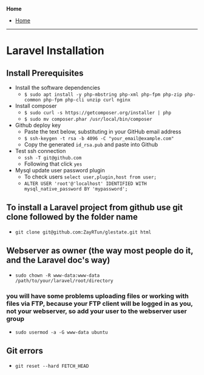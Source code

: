**Home**
- [Home](../index.md)
---

# Laravel Installation
## Install Prerequisites
- Install the software dependencies
  - `$ sudo apt install -y php-mbstring php-xml php-fpm php-zip php-common php-fpm php-cli unzip curl nginx`
- Install composer
  - `$ sudo curl -s https://getcomposer.org/installer | php`
  - `$ sudo mv composer.phar /usr/local/bin/composer`
- Github deploy key
  - Paste the text below, substituting in your GitHub email address
  - `$ ssh-keygen -t rsa -b 4096 -C "your_email@example.com"`
  - Copy the generated `id_rsa.pub` and paste into Github
- Test ssh connection
  - `ssh -T git@github.com`
  - Following that click `yes`
- Mysql update user password plugin
  - To check users `select user,plugin,host from user;`
  - `ALTER USER 'root'@'localhost' IDENTIFIED WITH mysql_native_password BY 'mypassword';`

## To install a Laravel project from github use git clone followed by the folder name
- `git clone git@github.com:ZayRTun/glestate.git html`

## Webserver as owner (the way most people do it, and the Laravel doc's way)
- `sudo chown -R www-data:www-data /path/to/your/laravel/root/directory`

### you will have some problems uploading files or working with files via FTP, because your FTP client will be logged in as you, not your webserver, so add your user to the webserver user group
- `sudo usermod -a -G www-data ubuntu`

## Git errors
- `git reset --hard FETCH_HEAD`